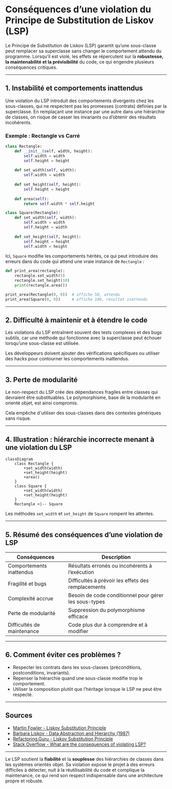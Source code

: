# Conséquences d’une violation du Principe de Substitution de Liskov (LSP)

Le Principe de Substitution de Liskov (LSP) garantit qu’une sous-classe peut remplacer sa superclasse sans changer le comportement attendu du programme. Lorsqu’il est violé, les effets se répercutent sur la **robustesse, la maintenabilité et la prévisibilité** du code, ce qui engendre plusieurs conséquences critiques.

---

## 1. Instabilité et comportements inattendus

Une violation du LSP introduit des comportements divergents chez les sous-classes, qui ne respectent pas les promesses (contrats) définies par la superclasse. En remplaçant une instance par une autre dans une hiérarchie de classes, on risque de casser les invariants ou d’obtenir des résultats incohérents.

### Exemple : Rectangle vs Carré

```python
class Rectangle:
    def __init__(self, width, height):
        self.width = width
        self.height = height
        
    def set_width(self, width):
        self.width = width
        
    def set_height(self, height):
        self.height = height
        
    def area(self):
        return self.width * self.height

class Square(Rectangle):
    def set_width(self, width):
        self.width = width
        self.height = width
        
    def set_height(self, height):
        self.height = height
        self.width = height
```

Ici, `Square` modifie les comportements hérités, ce qui peut introduire des erreurs dans du code qui attend une vraie instance de `Rectangle` :

```python
def print_area(rectangle):
    rectangle.set_width(5)
    rectangle.set_height(10)
    print(rectangle.area())

print_area(Rectangle(0, 0))  # affiche 50, attendu
print_area(Square(0, 0))     # affiche 100, résultat inattendu
```

---

## 2. Difficulté à maintenir et à étendre le code

Les violations du LSP entraînent souvent des tests complexes et des bugs subtils, car une méthode qui fonctionne avec la superclasse peut échouer lorsqu’une sous-classe est utilisée.

Les développeurs doivent ajouter des vérifications spécifiques ou utiliser des hacks pour contourner les comportements inattendus.

---

## 3. Perte de modularité

Le non-respect du LSP crée des dépendances fragiles entre classes qui devraient être substituables. Le polymorphisme, base de la modularité en orienté objet, est ainsi compromis.

Cela empêche d'utiliser des sous-classes dans des contextes génériques sans risque.

---

## 4. Illustration : hiérarchie incorrecte menant à une violation du LSP

```mermaid
classDiagram
    class Rectangle {
        +set_width(width)
        +set_height(height)
        +area()
    }
    class Square {
        +set_width(width)
        +set_height(height)
    }
    Rectangle <|-- Square
```

Les méthodes `set_width` et `set_height` de `Square` rompent les attentes.

---

## 5. Résumé des conséquences d’une violation de LSP

| Conséquences                      | Description                                           |
|----------------------------------|-------------------------------------------------------|
| Comportements inattendus         | Résultats erronés ou incohérents à l’exécution       |
| Fragilité et bugs                | Difficultés à prévoir les effets des remplacements    |
| Complexité accrue                | Besoin de code conditionnel pour gérer les sous-types |
| Perte de modularité             | Suppression du polymorphisme efficace                 |
| Difficultés de maintenance      | Code plus dur à comprendre et à modifier              |

---

## 6. Comment éviter ces problèmes ?

- Respecter les contrats dans les sous-classes (préconditions, postconditions, invariants).
- Repenser la hiérarchie quand une sous-classe modifie trop le comportement.
- Utiliser la composition plutôt que l’héritage lorsque le LSP ne peut être respecté.

---

## Sources

- [Martin Fowler - Liskov Substitution Principle](https://martinfowler.com/bliki/LiskovSubstitutionPrinciple.html)  
- [Barbara Liskov - Data Abstraction and Hierarchy (1987)](https://web.stanford.edu/class/archive/cs/cs145/cs145.1128/readings/lsp.pdf)  
- [Refactoring.Guru - Liskov Substitution Principle](https://refactoring.guru/design-patterns/liskov-substitution-principle)  
- [Stack Overflow - What are the consequences of violating LSP?](https://stackoverflow.com/questions/46045862/what-happens-if-we-violate-the-liskov-substitution-principle)  

---

Le LSP soutient la **fiabilité** et la **souplesse** des hiérarchies de classes dans les systèmes orientés objet. Sa violation expose le projet à des erreurs difficiles à détecter, nuit à la réutilisabilité du code et complique la maintenance, ce qui rend son respect indispensable dans une architecture propre et robuste.